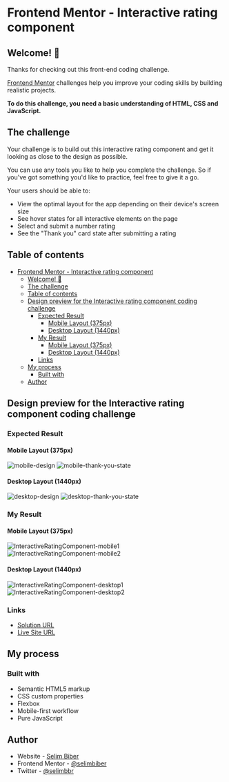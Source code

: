 # Frontend Mentor - Interactive rating component

## Welcome! 👋

Thanks for checking out this front-end coding challenge.

[Frontend Mentor](https://www.frontendmentor.io) challenges help you improve your coding skills by building realistic projects.

**To do this challenge, you need a basic understanding of HTML, CSS and JavaScript.**

## The challenge

Your challenge is to build out this interactive rating component and get it looking as close to the design as possible.

You can use any tools you like to help you complete the challenge. So if you've got something you'd like to practice, feel free to give it a go.

Your users should be able to:

- View the optimal layout for the app depending on their device's screen size
- See hover states for all interactive elements on the page
- Select and submit a number rating
- See the "Thank you" card state after submitting a rating

## Table of contents

- [Frontend Mentor - Interactive rating component](#frontend-mentor---interactive-rating-component)
  - [Welcome! 👋](#welcome-)
  - [The challenge](#the-challenge)
  - [Table of contents](#table-of-contents)
  - [Design preview for the Interactive rating component coding challenge](#design-preview-for-the-interactive-rating-component-coding-challenge)
    - [Expected Result](#expected-result)
      - [Mobile Layout (375px)](#mobile-layout-375px)
      - [Desktop Layout (1440px)](#desktop-layout-1440px)
    - [My Result](#my-result)
      - [Mobile Layout (375px)](#mobile-layout-375px-1)
      - [Desktop Layout (1440px)](#desktop-layout-1440px-1)
    - [Links](#links)
  - [My process](#my-process)
    - [Built with](#built-with)
  - [Author](#author)

## Design preview for the Interactive rating component coding challenge

### Expected Result

#### Mobile Layout (375px)

![mobile-design](https://github.com/selimbiber/Pure-JavaScript-Projects/assets/117529414/af9be004-3c3a-48ba-a3bd-6088d4fac3ca)
![mobile-thank-you-state](https://github.com/selimbiber/Pure-JavaScript-Projects/assets/117529414/1262e2aa-e857-4d31-b8d7-35488dce8d40)

#### Desktop Layout (1440px)

![desktop-design](https://github.com/selimbiber/Pure-JavaScript-Projects/assets/117529414/4476212e-85f4-4185-919c-7350e39bdc74)
![desktop-thank-you-state](https://github.com/selimbiber/Pure-JavaScript-Projects/assets/117529414/1065b1dd-7e35-4743-a9c6-a148dfb63f10)

### My Result

#### Mobile Layout (375px)

![InteractiveRatingComponent-mobile1](https://github.com/selimbiber/Pure-JavaScript-Projects/assets/117529414/8586d61b-e01e-475c-9838-9f494a26e921)
![InteractiveRatingComponent-mobile2](https://github.com/selimbiber/Pure-JavaScript-Projects/assets/117529414/74378881-8e27-450d-ae64-da0058c18def)

#### Desktop Layout (1440px)

![InteractiveRatingComponent-desktop1](https://github.com/selimbiber/Pure-JavaScript-Projects/assets/117529414/2b6fe360-955f-4a1b-a66f-7c13274b7a52)
![InteractiveRatingComponent-desktop2](https://github.com/selimbiber/Pure-JavaScript-Projects/assets/117529414/6dc81f5e-ebf3-48b2-8ab0-f26d9ac6f042)

### Links

- [Solution URL](https://www.frontendmentor.io/solutions/interactive-rating-component-ufwwSpkAW0)
- [Live Site URL](https://selimbiber.github.io/Pure-JavaScript-Projects/InteractiveRatingComponent/)

## My process

### Built with

- Semantic HTML5 markup
- CSS custom properties
- Flexbox
- Mobile-first workflow
- Pure JavaScript

## Author

- Website - [Selim Biber](https://www.selimbiber.dev)
- Frontend Mentor - [@selimbiber](https://www.frontendmentor.io/profile/selimbiber)
- Twitter - [@selimbbr](https://www.twitter.com/selimbbr)
